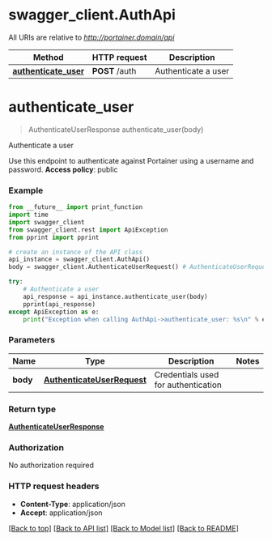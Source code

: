 # swagger_client.AuthApi

All URIs are relative to *http://portainer.domain/api*

Method | HTTP request | Description
------------- | ------------- | -------------
[**authenticate_user**](AuthApi.md#authenticate_user) | **POST** /auth | Authenticate a user


# **authenticate_user**
> AuthenticateUserResponse authenticate_user(body)

Authenticate a user

Use this endpoint to authenticate against Portainer using a username and password. **Access policy**: public 

### Example
```python
from __future__ import print_function
import time
import swagger_client
from swagger_client.rest import ApiException
from pprint import pprint

# create an instance of the API class
api_instance = swagger_client.AuthApi()
body = swagger_client.AuthenticateUserRequest() # AuthenticateUserRequest | Credentials used for authentication

try:
    # Authenticate a user
    api_response = api_instance.authenticate_user(body)
    pprint(api_response)
except ApiException as e:
    print("Exception when calling AuthApi->authenticate_user: %s\n" % e)
```

### Parameters

Name | Type | Description  | Notes
------------- | ------------- | ------------- | -------------
 **body** | [**AuthenticateUserRequest**](AuthenticateUserRequest.md)| Credentials used for authentication | 

### Return type

[**AuthenticateUserResponse**](AuthenticateUserResponse.md)

### Authorization

No authorization required

### HTTP request headers

 - **Content-Type**: application/json
 - **Accept**: application/json

[[Back to top]](#) [[Back to API list]](../README.md#documentation-for-api-endpoints) [[Back to Model list]](../README.md#documentation-for-models) [[Back to README]](../README.md)


